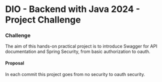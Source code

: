 # DIO - Backend with Java 2024 - Project Challenge

### Challenge
The aim of this hands-on practical project is to introduce Swagger for API documentation and Spring Security, from basic authorization to oauth.

#### Proposal
In each commit this project goes from no security to oauth security.